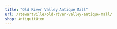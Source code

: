 ```yaml
---
title: "Old River Valley Antique Mall"
url: /stewartville/old-river-valley-antique-mall/
shop: Antiquitäten
---
```

